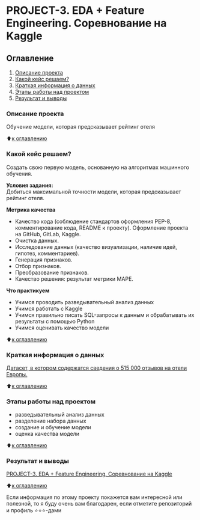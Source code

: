 # PROJECT-3. EDA + Feature Engineering. Соревнование на Kaggle

## Оглавление
1. [Описание проекта](https://github.com/Yul-Art/SF-DST/tree/main/PROJECT-2.%20Анализ%20вакансий%20из%20HeadHunter#описание-проекта)
2. [Какой кейс решаем?](https://github.com/Yul-Art/SF-DST/tree/main/PROJECT-2.%20Анализ%20вакансий%20из%20HeadHunter#какой-кейс-решаем)
3. [Краткая информация о данных](https://github.com/Yul-Art/SF-DST/tree/main/PROJECT-2.%20Анализ%20вакансий%20из%20HeadHunter#краткая-информация-о-данных)
4. [Этапы работы над проектом](https://github.com/Yul-Art/SF-DST/tree/main/PROJECT-2.%20Анализ%20вакансий%20из%20HeadHunter#этапы-работы-над-проектом)
5. [Результат и выводы](https://github.com/Yul-Art/SF-DST/tree/main/PROJECT-2.%20Анализ%20вакансий%20из%20HeadHunter#результат-и-выводы)


### Описание проекта
Обучение модели, которая предсказывает рейтинг отеля

:arrow_up:[к оглавлению](https://github.com/Yul-Art/SF-DST/tree/main/PROJECT-2.%20Анализ%20вакансий%20из%20HeadHunter#оглавление)

### Какой кейс решаем?    
Создать свою первую модель, основанную на алгоритмах машинного обучения.

**Условия задания:**  
Добиться максимальной точности модели, которая предсказывает рейтинг отеля. 

**Метрика качества**  
* Качество кода (соблюдение стандартов оформления PEP-8, комментирование кода, README к проекту). Оформление проекта на GitHub, GitLab, Kaggle.
* Очистка данных.
* Исследование данных (качество визуализации, наличие идей, гипотез, комментариев).
* Генерация признаков.
* Отбор признаков.
* Преобразование признаков.
* Качество решения: результат метрики MAPE.

**Что практикуем**     
* Учимся проводить разведывательный анализ данных
* Учимся работать с Kaggle
* Учимся правильно писать SQL-запросы к данным и обрабатывать их результаты с помощью Python
* Учимся оценивать качество модели

:arrow_up:[к оглавлению](https://github.com/Yul-Art/SF-DST/tree/main/PROJECT-2.%20Анализ%20вакансий%20из%20HeadHunter#оглавление)

### Краткая информация о данных
[Датасет, в котором содержатся сведения о 515 000 отзывов на отели Европы.](https://drive.google.com/file/d/1Qj0iYEbD64eVAaaBylJeIi3qvMzxf2C_/view?usp=sharing)
 
:arrow_up:[к оглавлению](https://github.com/Yul-Art/SF-DST/tree/main/PROJECT-2.%20Анализ%20вакансий%20из%20HeadHunter#оглавление)

### Этапы работы над проектом 
* разведывательный анализ данных 
* разделение набора данных
* создание и обучение модели
* оценка качества модели

:arrow_up:[к оглавлению](https://github.com/Yul-Art/SF-DST/tree/main/PROJECT-2.%20Анализ%20вакансий%20из%20HeadHunter#оглавление)

### Результат и выводы 
[PROJECT-3. EDA + Feature Engineering. Соревнование на Kaggle](https://github.com/Yul-Art/SF-DST/blob/main/PROJECT-2.%20Анализ%20вакансий%20из%20HeadHunter/Project_2_Анализ_вакансий_HH.ipynb)

:arrow_up:[к оглавлению](https://github.com/Yul-Art/SF-DST/tree/main/PROJECT-2.%20Анализ%20вакансий%20из%20HeadHunter#оглавление)




Если информация по этому проекту покажется вам интересной или полезной, то я буду очень вам благодарен, если отметите репозиторий и профиль ⭐️⭐️⭐️-дами